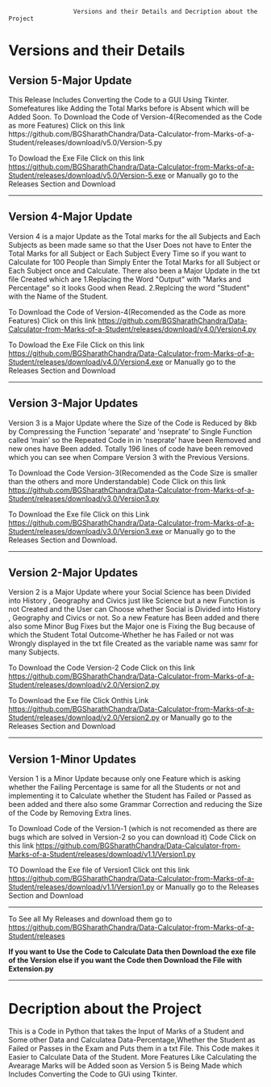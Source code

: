 				      Versions and their Details and Decription about the Project
				      
<h1>Versions and their Details</h1>				
<h2>Version 5-Major Update</h2>
This Release Includes Converting the Code to a GUI Using Tkinter. Somefeatures like Adding the Total Marks before is Absent which will be Added Soon.
To Download the Code of  Version-4(Recomended as the Code as more Features) Click on this link https://github.com/BGSharathChandra/Data-Calculator-from-Marks-of-a-Student/releases/download/v5.0/Version-5.py

To Dowload the Exe File Click on this link  https://github.com/BGSharathChandra/Data-Calculator-from-Marks-of-a-Student/releases/download/v5.0/Version-5.exe
or Manually go to the Releases Section and Download

<hr>
<h2>Version 4-Major Update</h2>

Version 4 is a major Update as the Total marks for the all Subjects and Each Subjects as been made same so that the User Does not have to Enter the Total Marks for all Subject or Each Subject Every Time so if you want to Calculate for 100 People than Simply Enter the Total Marks for all Subject or Each Subject once and Calculate. There also been a Major Update in the txt file Created which are
1.Replacing the Word "Output" with "Marks and Percentage" so it looks Good when Read.
2.Replcing the word "Student" with the Name of the Student.

To Download the Code of  Version-4(Recomended as the Code as more Features) Click on this link https://github.com/BGSharathChandra/Data-Calculator-from-Marks-of-a-Student/releases/download/v4.0/Version4.py

To Dowload the Exe File Click on this link  https://github.com/BGSharathChandra/Data-Calculator-from-Marks-of-a-Student/releases/download/v4.0/Version4.exe
or Manually go to the Releases Section and Download

<hr>

<h2>Version 3-Major Updates</h2>

Version 3 is a Major Update where the Size of the Code is Reduced by 8kb by Compressing the Function 'separate’ and ‘nseprate’ to Single Function called ‘main’ so the Repeated Code in in ‘nseprate’ have been Removed and new ones have Been added. Totally 196 lines of code have been removed which you can see when Compare Version 3 with the Previous Versions.

To Download the Code Version-3(Recomended as the Code Size is smaller than the others and more Understandable) Code Click on this link https://github.com/BGSharathChandra/Data-Calculator-from-Marks-of-a-Student/releases/download/v3.0/Version3.py 

To Download the Exe file Click on this Link https://github.com/BGSharathChandra/Data-Calculator-from-Marks-of-a-Student/releases/download/v3.0/Version3.exe or Manually go to the Releases Section and Download.

<hr>

<h2>Version 2-Major Updates</h2>

Version 2 is a Major Update where your Social Science has been Divided into History , Geography and Civics just like Science but a new Function is not Created and the User can Choose whether Social is Divided into History , Geography and Civics or not. So a new Feature has Been added and there also some Minor Bug Fixes but the Major one is Fixing the Bug because of  which the Student Total Outcome-Whether he has Failed or not was Wrongly displayed in the txt file Created as the variable name was samr for many Subjects.

To Download the Code Version-2 Code Click on this link  https://github.com/BGSharathChandra/Data-Calculator-from-Marks-of-a-Student/releases/download/v2.0/Version2.py 

To Download the Exe file Click Onthis Link https://github.com/BGSharathChandra/Data-Calculator-from-Marks-of-a-Student/releases/download/v2.0/Version2.py
or Manually go to the Releases Section and Download

<hr>


<h2>Version 1-Minor Updates</h2>

Version 1 is a Minor Update because only one Feature which is asking whether the Failing Percentage is same for all the Students or not and implementing it to Calculate whether the Student has Failed or Passed as been added and there also some Grammar Correction and reducing the Size of the Code by Removing Extra lines.

To Download Code of the Version-1 (which is not recomended as there are bugs which are solved in Version-2 so you can download it) Code Click on this link  https://github.com/BGSharathChandra/Data-Calculator-from-Marks-of-a-Student/releases/download/v1.1/Version1.py

TO Download the Exe file of Version1 Click ont this link https://github.com/BGSharathChandra/Data-Calculator-from-Marks-of-a-Student/releases/download/v1.1/Version1.py or Manually go to the Releases Section and Download

<hr>

To See all My Releases and download them go to https://github.com/BGSharathChandra/Data-Calculator-from-Marks-of-a-Student/releases


<b>If you want to Use the Code to Calculate Data then Download the exe file of the Version else if you want the Code then Download the File with Extension.py</b>
<hr>

<h1>Decription about the Project</h1>

This is a Code in Python that takes the Input of Marks of a Student and Some other Data and Calculatea Data-Percentage,Whether the Student as Failed or Passes in the Exam and Puts them in a txt File.
This Code makes it Easier to Calculate Data of the Student.
More Features Like Calculating the Avearage Marks will be Added soon as Version 5 is Being Made which Includes Converting the Code to GUi using Tkinter.
